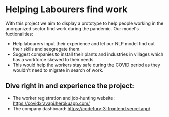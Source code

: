 # Helping Labourers find work
With this project we aim to display a prototype to help people working in the unorganized sector find work during the pandemic.
Our model's fuctionalities:
 - Help labourers input their experience and let our NLP model find out their skills and seegregate them.
 - Suggest companies to install their plants and industries in villages which has a workforce skewed to their needs.
 - This would help the workers stay safe during the COVID period as they wouldn't need to migrate in search of work.
 
 ## Dive right in and experience the project:
 
- The worker registration and job-hunting website:
https://covidxrayapi.herokuapp.com/
- The company dashboard: https://codefury-3-frontend.vercel.app/
